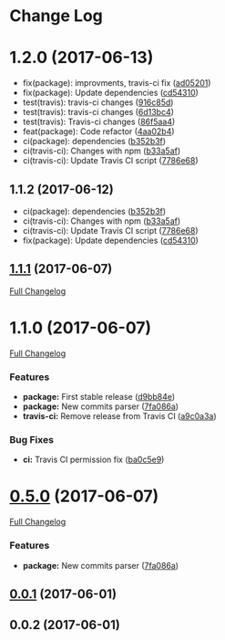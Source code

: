 # Change Log

<a name="1.2.0"></a>
# 1.2.0 (2017-06-13)

* fix(package): improvments, travis-ci fix ([ad05201](https://github.com/design4pro/release-me/commit/ad05201))
* fix(package): Update dependencies ([cd54310](https://github.com/design4pro/release-me/commit/cd54310))
* test(travis): travis-ci changes ([916c85d](https://github.com/design4pro/release-me/commit/916c85d))
* test(travis): travis-ci changes ([6d13bc4](https://github.com/design4pro/release-me/commit/6d13bc4))
* test(travis): Travis-ci changes ([86f5aa4](https://github.com/design4pro/release-me/commit/86f5aa4))
* feat(package): Code refactor ([4aa02b4](https://github.com/design4pro/release-me/commit/4aa02b4))
* ci(package): dependencies ([b352b3f](https://github.com/design4pro/release-me/commit/b352b3f))
* ci(travis-ci): Changes with npm ([b33a5af](https://github.com/design4pro/release-me/commit/b33a5af))
* ci(travis-ci): Update Travis CI script ([7786e68](https://github.com/design4pro/release-me/commit/7786e68))



<a name="1.1.2"></a>
## 1.1.2 (2017-06-12)

* ci(package): dependencies ([b352b3f](https://github.com/design4pro/release-me/commit/b352b3f))
* ci(travis-ci): Changes with npm ([b33a5af](https://github.com/design4pro/release-me/commit/b33a5af))
* ci(travis-ci): Update Travis CI script ([7786e68](https://github.com/design4pro/release-me/commit/7786e68))
* fix(package): Update dependencies ([cd54310](https://github.com/design4pro/release-me/commit/cd54310))



<a name="1.1.1"></a>
## [1.1.1](https://github.com/design4pro/release-me/tree/v1.1.1) (2017-06-07)

[Full Changelog](https://github.com/design4pro/release-me/compare/v1.1.0...v1.1.1)


<a name="1.1.0"></a>
# 1.1.0 (2017-06-07)

[Full Changelog](https://github.com/design4pro/release-me/compare/...v1.1.0)


### Features

* **package:** First stable release ([d9bb84e](https://github.com/design4pro/release-me/commit/d9bb84e))<br>
* **package:** New commits parser ([7fa086a](https://github.com/design4pro/release-me/commit/7fa086a))<br>
* **travis-ci:** Remove release from Travis CI ([a9c0a3a](https://github.com/design4pro/release-me/commit/a9c0a3a))<br>


### Bug Fixes

* **ci:** Travis CI permission fix ([ba0c5e9](https://github.com/design4pro/release-me/commit/ba0c5e9))<br>


<a name="0.5.0"></a>
# [0.5.0](https://github.com/design4pro/release-me/tree/v0.5.0) (2017-06-07)

[Full Changelog](https://github.com/design4pro/release-me/compare/v0.0.1...v0.5.0)


### Features

* **package:** New commits parser ([7fa086a](https://github.com/design4pro/release-me/commit/7fa086a))<br>


<a name="0.0.1"></a>
## [0.0.1](https://github.com/design4pro/changelog/compare/v0.0.2...v0.0.1) (2017-06-01)



<a name="0.0.2"></a>
## 0.0.2 (2017-06-01)
